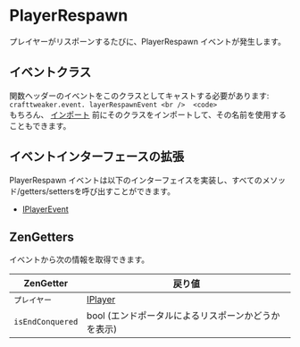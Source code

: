 # PlayerRespawn

プレイヤーがリスポーンするたびに、PlayerRespawn イベントが発生します。

## イベントクラス

関数ヘッダーのイベントをこのクラスとしてキャストする必要があります:  
`crafttweaker.event. layerRespawnEvent <br /> 
 <code>`  
もちろん、 [インポート](/AdvancedFunctions/Import/) 前にそのクラスをインポートして、その名前を使用することもできます。

## イベントインターフェースの拡張

PlayerRespawn イベントは以下のインターフェイスを実装し、すべてのメソッド/getters/settersを呼び出すことができます。

- [IPlayerEvent](/Vanilla/Events/Events/IPlayerEvent/)

## ZenGetters

イベントから次の情報を取得できます。

| ZenGetter        | 戻り値                                  |
| ---------------- | ------------------------------------ |
| `プレイヤー`          | [IPlayer](/Vanilla/Players/IPlayer/) |
| `isEndConquered` | bool (エンドポータルによるリスポーンかどうかを表示)        |